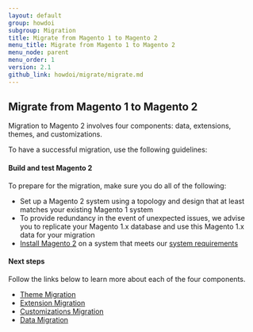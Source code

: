 ```yaml
---
layout: default
group: howdoi
subgroup: Migration
title: Migrate from Magento 1 to Magento 2
menu_title: Migrate from Magento 1 to Magento 2
menu_node: parent
menu_order: 1
version: 2.1
github_link: howdoi/migrate/migrate.md
---
```


## Migrate from Magento 1 to Magento 2
Migration to Magento 2 involves four components: data, extensions, themes, and customizations. 

To have a successful migration, use the following guidelines:

<h4>Build and test Magento 2</h4>

To prepare for the migration, make sure you do all of the following:

* Set up a Magento 2 system using a topology and design that at least matches your existing Magento 1 system
* To provide redundancy in the event of unexpected issues, we advise you to replicate your Magento 1.x database and use this Magento 1.x data for your migration
* <a href="{{ site.gdeurl21 }}install-gde/bk-install-guide.html">Install Magento 2</a> on a system that meets our <a href="{{ site.gdeurl }}install-gde/system-requirements.html">system requirements</a>

<h4>Next steps</h4>

Follow the links below to learn more about each of the four components.

* <a href="{{ site.gdeurl21 }}howdoi/migrate/migrate-themes.html">Theme Migration</a>
* <a href="{{ site.gdeurl21 }}howdoi/migrate/migrate-extensions.html">Extension Migration</a>
* <a href="{{ site.gdeurl21 }}howdoi/migrate/migrate-code.html">Customizations Migration</a>
* <a href="{{ site.gdeurl21 }}howdoi/migrate/migrate-data.html">Data Migration</a>
